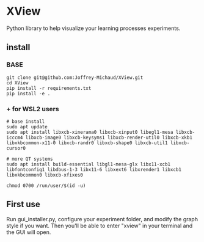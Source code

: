 # XView
Python library to help visualize your learning processes experiments.

## install

### BASE

```shell
git clone git@github.com:Joffrey-Michaud/XView.git
cd XView
pip install -r requirements.txt
pip install -e .
```

### + for WSL2 users

```shell
# base install
sudo apt update
sudo apt install libxcb-xinerama0 libxcb-xinput0 libegl1-mesa libxcb-icccm4 libxcb-image0 libxcb-keysyms1 libxcb-render-util0 libxcb-xkb1 libxkbcommon-x11-0 libxcb-randr0 libxcb-shape0 libxcb-util1 libxcb-cursor0

# more QT systems
sudo apt install build-essential libgl1-mesa-glx libx11-xcb1 libfontconfig1 libdbus-1-3 libx11-6 libxext6 libxrender1 libxcb1 libxkbcommon0 libxcb-xfixes0

chmod 0700 /run/user/$(id -u)
```

## First use

Run gui_installer.py, configure your experiment folder, and modify the graph style if you want. Then you'll be able to enter "xview" in your terminal and the GUI will open.


